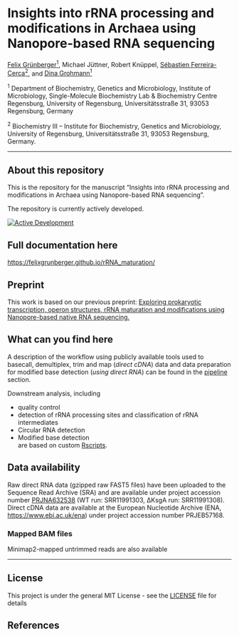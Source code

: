 Insights into rRNA processing and modifications in Archaea using
Nanopore-based RNA sequencing
================
<a href="https://orcid.org/0000-0001-7444-2408">Felix
Grünberger<sup>1</sup></a>, Michael Jüttner, Robert Knüppel,
<a href="https://orcid.org/0000-0002-0522-843X">Sébastien
Ferreira-Cerca<sup>2</sup></a>, and
<a href="https://orcid.org/0000-0002-0570-2517">Dina
Grohmann<sup>1</sup></a>  

<sup>1</sup> Department of Biochemistry, Genetics and Microbiology,
Institute of Microbiology, Single-Molecule Biochemistry Lab &
Biochemistry Centre Regensburg, University of Regensburg,
Universitätsstraße 31, 93053 Regensburg, Germany

<sup>2</sup> Biochemistry III – Institute for Biochemistry, Genetics and
Microbiology, University of Regensburg, Universitätsstraße 31, 93053
Regensburg, Germany.

<!-- README.md is generated from README.Rmd. Please edit that file -->

------------------------------------------------------------------------

## About this repository

This is the repository for the manuscript “Insights into rRNA processing
and modifications in Archaea using Nanopore-based RNA sequencing”.

The repository is currently actively developed.

[![Active
Development](https://img.shields.io/badge/Maintenance%20Level-Actively%20Developed-brightgreen.svg)](https://gist.github.com/cheerfulstoic/d107229326a01ff0f333a1d3476e068d)

## Full documentation here

<https://felixgrunberger.github.io/rRNA_maturation/>

## Preprint

This work is based on our previous preprint: [Exploring prokaryotic
transcription, operon structures, rRNA maturation and modifications
using Nanopore-based native RNA
sequencing.](%22https://www.biorxiv.org/content/10.1101/2019.12.18.880849v2.full%22)

## What can you find here

A description of the workflow using publicly available tools used to
basecall, demultiplex, trim and map (*direct cDNA*) data and data
preparation for modified base detection (*using direct RNA*) can be
found in the [pipeline](pipeline) section.

Downstream analysis, including  
- quality control  
- detection of rRNA processing sites and classification of rRNA
intermediates  
- Circular RNA detection  
- Modified base detection  
are based on custom [Rscripts](Rscripts).

## Data availability

Raw direct RNA data (gzipped raw FAST5 files) have been uploaded to the
Sequence Read Archive (SRA) and are available under project accession
number [PRJNA632538](https://www.ncbi.nlm.nih.gov/sra/?term=PRJNA632538)
(WT run: SRR11991303, ∆KsgA run: SRR11991308).  
Direct cDNA data are available at the European Nucleotide Archive (ENA,
<https://www.ebi.ac.uk/ena>) under project accession number PRJEB57168.

### Mapped BAM files

Minimap2-mapped untrimmed reads are also available

------------------------------------------------------------------------

## License

This project is under the general MIT License - see the
[LICENSE](LICENSE) file for details

## References
